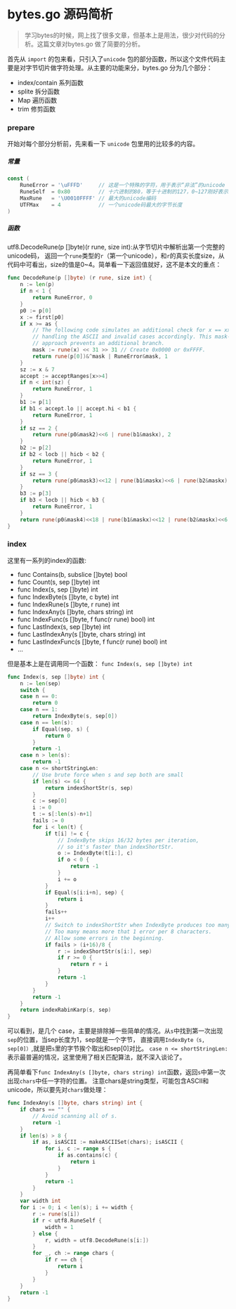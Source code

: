 # bytes.go 源码简析

> 学习bytes的时候，网上找了很多文章，但基本上是用法，很少对代码的分析。这篇文章对bytes.go 做了简要的分析。

首先从 `import` 的包来看，只引入了`unicode` 包的部分函数，所以这个文件代码主要是对字节切片做字符处理。从主要的功能来分，bytes.go 分为几个部分：
* index/contain 系列函数
* splite 拆分函数
* Map 遍历函数
* trim 修剪函数

### prepare
开始对每个部分分析前，先来看一下 `unicode` 包里用的比较多的内容。
##### 常量
```go
const (
	RuneError = '\uFFFD'     // 这是一个特殊的字符，用于表示“非法”的unicode
	RuneSelf  = 0x80         // 十六进制的80，等于十进制的127，0~127刚好表示128个ASCII码。一个字符的字节码大于127，表示不是ASCII，可能是unicode
	MaxRune   = '\U0010FFFF' // 最大的unicode编码
	UTFMax    = 4            // 一个unicode码最大的字节长度
)
```
##### 函数
utf8.DecodeRune(p []byte)(r rune, size int):从字节切片中解析出第一个完整的unicode码，
返回一个`rune`类型的`r`（第一个unicode），和`r`的真实长度size，从代码中可看出，size的值是0~4。简单看一下返回值就好，这不是本文的重点：
```go
func DecodeRune(p []byte) (r rune, size int) {
	n := len(p)
	if n < 1 {
		return RuneError, 0
	}
	p0 := p[0]
	x := first[p0]
	if x >= as {
		// The following code simulates an additional check for x == xx and
		// handling the ASCII and invalid cases accordingly. This mask-and-or
		// approach prevents an additional branch.
		mask := rune(x) << 31 >> 31 // Create 0x0000 or 0xFFFF.
		return rune(p[0])&^mask | RuneError&mask, 1
	}
	sz := x & 7
	accept := acceptRanges[x>>4]
	if n < int(sz) {
		return RuneError, 1
	}
	b1 := p[1]
	if b1 < accept.lo || accept.hi < b1 {
		return RuneError, 1
	}
	if sz == 2 {
		return rune(p0&mask2)<<6 | rune(b1&maskx), 2
	}
	b2 := p[2]
	if b2 < locb || hicb < b2 {
		return RuneError, 1
	}
	if sz == 3 {
		return rune(p0&mask3)<<12 | rune(b1&maskx)<<6 | rune(b2&maskx), 3
	}
	b3 := p[3]
	if b3 < locb || hicb < b3 {
		return RuneError, 1
	}
	return rune(p0&mask4)<<18 | rune(b1&maskx)<<12 | rune(b2&maskx)<<6 | rune(b3&maskx), 4
}
```

### index
这里有一系列的index的函数:
* func Contains(b, subslice []byte) bool
* func Count(s, sep []byte) int
* func Index(s, sep []byte) int
* func IndexByte(s []byte, c byte) int
* func IndexRune(s []byte, r rune) int
* func IndexAny(s []byte, chars string) int
* func IndexFunc(s []byte, f func(r rune) bool) int
* func LastIndex(s, sep []byte) int
* func LastIndexAny(s []byte, chars string) int
* func LastIndexFunc(s []byte, f func(r rune) bool) int
* ...

但是基本上是在调用同一个函数： `func Index(s, sep []byte) int `

```go
func Index(s, sep []byte) int {
	n := len(sep)
	switch {
	case n == 0:
		return 0
	case n == 1:
		return IndexByte(s, sep[0])
	case n == len(s):
		if Equal(sep, s) {
			return 0
		}
		return -1
	case n > len(s):
		return -1
	case n <= shortStringLen:
		// Use brute force when s and sep both are small
		if len(s) <= 64 {
			return indexShortStr(s, sep)
		}
		c := sep[0]
		i := 0
		t := s[:len(s)-n+1]
		fails := 0
		for i < len(t) {
			if t[i] != c {
				// IndexByte skips 16/32 bytes per iteration,
				// so it's faster than indexShortStr.
				o := IndexByte(t[i:], c)
				if o < 0 {
					return -1
				}
				i += o
			}
			if Equal(s[i:i+n], sep) {
				return i
			}
			fails++
			i++
			// Switch to indexShortStr when IndexByte produces too many false positives.
			// Too many means more that 1 error per 8 characters.
			// Allow some errors in the beginning.
			if fails > (i+16)/8 {
				r := indexShortStr(s[i:], sep)
				if r >= 0 {
					return r + i
				}
				return -1
			}
		}
		return -1
	}
	return indexRabinKarp(s, sep)
}
```
可以看到，是几个 case，主要是排除掉一些简单的情况。从`s`中找到第一次出现`sep`的位置，当sep长度为1，sep就是一个字节，
直接调用`IndexByte（s, sep[0]）`,就是把`s`里的字节挨个取出和sep[0]对比。
`case n <= shortStringLen:`表示最普遍的情况，这里使用了相关匹配算法，就不深入谈论了。


再简单看下`func IndexAny(s []byte, chars string) int`函数，返回`s`中第一次出现`chars`中任一字符的位置。
注意chars是string类型，可能包含ASCII和unicode，所以要先对`chars`做处理：
```go
func IndexAny(s []byte, chars string) int {
	if chars == "" {
		// Avoid scanning all of s.
		return -1
	}
	if len(s) > 8 {
		if as, isASCII := makeASCIISet(chars); isASCII {
			for i, c := range s {
				if as.contains(c) {
					return i
				}
			}
			return -1
		}
	}
	var width int
	for i := 0; i < len(s); i += width {
		r := rune(s[i])
		if r < utf8.RuneSelf {
			width = 1
		} else {
			r, width = utf8.DecodeRune(s[i:])
		}
		for _, ch := range chars {
			if r == ch {
				return i
			}
		}
	}
	return -1
}
```